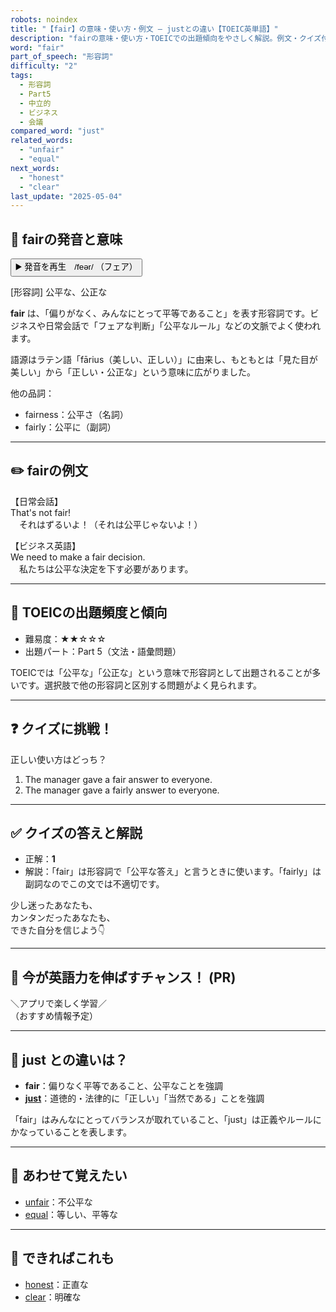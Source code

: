 ```yaml
---
robots: noindex
title: "【fair】の意味・使い方・例文 ― justとの違い【TOEIC英単語】"
description: "fairの意味・使い方・TOEICでの出題傾向をやさしく解説。例文・クイズ付きでjustとの違いもわかりやすく学べます。"
word: "fair"
part_of_speech: "形容詞"
difficulty: "2"
tags:
  - 形容詞
  - Part5
  - 中立的
  - ビジネス
  - 会議
compared_word: "just"
related_words:
  - "unfair"
  - "equal"
next_words:
  - "honest"
  - "clear"
last_update: "2025-05-04"
---
```


## 🔰 fairの発音と意味

<button class="play-audio" onclick="playTTS('fair')">
  <span class="play-audio-main">
    ▶️ 発音を再生　/feər/
  </span>
  <span class="play-audio-sub">
    （フェア）
  </span>
</button>

[形容詞] 公平な、公正な

**fair** は、「偏りがなく、みんなにとって平等であること」を表す形容詞です。ビジネスや日常会話で「フェアな判断」「公平なルール」などの文脈でよく使われます。

語源はラテン語「fārius（美しい、正しい）」に由来し、もともとは「見た目が美しい」から「正しい・公正な」という意味に広がりました。

他の品詞：  
- fairness：公平さ（名詞）
- fairly：公平に（副詞）

---

## ✏️ fairの例文

【日常会話】  
That's not fair!  
　それはずるいよ！（それは公平じゃないよ！）

【ビジネス英語】  
We need to make a fair decision.  
　私たちは公平な決定を下す必要があります。

---

## 🎯 TOEICの出題頻度と傾向

- 難易度：★★☆☆☆
- 出題パート：Part 5（文法・語彙問題）

TOEICでは「公平な」「公正な」という意味で形容詞として出題されることが多いです。選択肢で他の形容詞と区別する問題がよく見られます。

---

## ❓ クイズに挑戦！

正しい使い方はどっち？

1. The manager gave a fair answer to everyone.  
2. The manager gave a fairly answer to everyone.

---

## ✅ クイズの答えと解説

- 正解：**1**
- 解説：「fair」は形容詞で「公平な答え」と言うときに使います。「fairly」は副詞なのでこの文では不適切です。

少し迷ったあなたも、  
カンタンだったあなたも、  
できた自分を信じよう👇️

---

## 🚀 今が英語力を伸ばすチャンス！ (PR)

<div class="info-center">
＼アプリで楽しく学習／<br>  
（おすすめ情報予定）
</div>

---

## 🤔  just との違いは？

- **fair**：偏りなく平等であること、公平なことを強調
- **[just](/just)**：道徳的・法律的に「正しい」「当然である」ことを強調

「fair」はみんなにとってバランスが取れていること、「just」は正義やルールにかなっていることを表します。

---

## 🧩 あわせて覚えたい

- [unfair](/unfair)：不公平な
- [equal](/equal)：等しい、平等な

---

## 📖 できればこれも

- [honest](/honest)：正直な
- [clear](/clear)：明確な

<!-- cvid: aid49_bid16 -->

